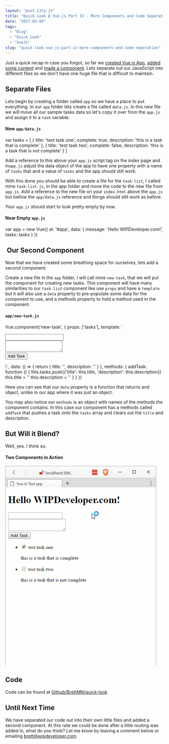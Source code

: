 ```yaml
---
layout: "post.11ty.js"
title: "Quick Look @ Vue.js Part IV - More Components and Code Seperation"
date: "2017-03-09"
tags: 
  - "Blog"
  - "Quick Look"
  - "VueJS"
slug: "quick-look-vue-js-part-iv-more-components-and-code-seperation"
---
```


Just a quick recap in case you forgot, so far we [created Vue.js App](/2017/03/06/quick-look-vue-js), [added some content](/2017/03/07/quick-look-vue-js-part-ii-add-some-content) and [made a component](/2017/03/08/quick-look-vue-js-part-iii-my-first-component). Lets separate out our JavaScript into different files so we don't have one huge file that is difficult to maintain.

## Separate Files

Lets begin by creating a folder called `app` so we have a place to put everything. In our `app` folder lets create a file called `data.js`. In this new file we will move all our sample tasks data so let's copy it over from the `app.js` and assign it to a `task` variable.

#### New `app/data.js`

var tasks = \[
  {
    title: 'test task one',
    complete: true,
    description: 'this is a task that is complete'
  },
  {
    title: 'test task two',
    complete: false,
    description: 'this is a task that is not complete'
  }
\]

Add a reference to this above your `app.js` script tag on the index page and in`app.js` adjust the data object of the app to have one property with a name of `tasks` that and a value of `tasks` and the app should still work.

With this done you should be able to create a file for the `task-list`, I called mine `task-list.js`, in the app folder and move the code to the new file from `app.js`. Add a reference to the new file on your `index.html` above the `app.js` but bellow the `app/data.js` reference and things should still work as before.

Your `app.js` should start to look pretty empty by now.

#### Near Empty `app.js`

var app = new Vue({
  el: '#app',
  data: {
    message: 'Hello WIPDeveloper.com!',
    tasks: tasks
  }
})

##  Our Second Component

Now that we have created some breathing space for ourselves, lets add a second component.

Create a new file in the `app` folder, I will call mine `new-task`, that we will put the component for creating new tasks. This component will have many similarities to our `task-list` component like use `props` and have a `template` but it will also use a `data` property to pre-populate some data for the component to use, and a methods property to hold a method used in the component.

#### `app/new-task.js`

Vue.component('new-task', {
  props: \['tasks'\],
  template: \`
    <div>
    <div>
      <label for="title">
        <input v-model="title" name="title" type="text">
      </label>
    </div>
    <div>
      <label for="description">
        <textarea v-model="description" name="description"></textarea>
      </label>
    </div>
    <input v-on:click="addTask()" type="button" value="Add Task">
  </div>
  \`,
  data: () => {
    return {
      title: '',
      description: ''
    }
  },
  methods: {
    addTask: function () {
      this.tasks.push({'title': this.title, 'description': this.description})
      this.title = ''
      this.description = ''
    }
  }
})

Here you can see that our `data` property is a function that returns and object, unlike in our app where it was just an object.

You may also notice our `methods` is an object with names of the methods the component contains. In this case our component has a methods called `addTask` that pushes a task onto the `tasks` array and clears out the `title` and description.

## But Will it Blend?

Well, yes. I think so.

#### Two Components in Action

![Two Components in Action](images/vue-quick-look-011.gif)

## Code

Code can be found at [Github/BrettMN/quick-look](https://github.com/BrettMN/quick-look/tree/master/vue-quick-look)

## Until Next Time

We have separated our code out into their own little files and added a second component. At this rate we could be done after a little routing was added in, what do you think? Let me know by leaving a comment below or emailing [brett@wipdeveloper.com](mailto:brett@wipdeveloper.com).
